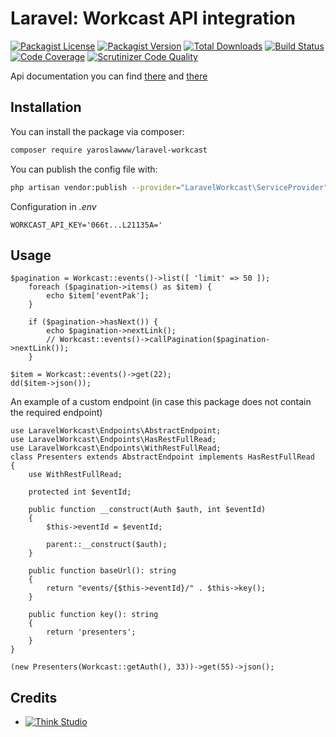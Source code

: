 # Laravel: Workcast API integration

[![Packagist License](https://img.shields.io/packagist/l/yaroslawww/laravel-workcast?color=%234dc71f)](https://github.com/yaroslawww/laravel-workcast/blob/master/LICENSE.md)
[![Packagist Version](https://img.shields.io/packagist/v/yaroslawww/laravel-workcast)](https://packagist.org/packages/yaroslawww/laravel-workcast)
[![Total Downloads](https://img.shields.io/packagist/dt/yaroslawww/laravel-workcast)](https://packagist.org/packages/yaroslawww/laravel-workcast)
[![Build Status](https://scrutinizer-ci.com/g/yaroslawww/laravel-workcast/badges/build.png?b=master)](https://scrutinizer-ci.com/g/yaroslawww/laravel-workcast/build-status/master)
[![Code Coverage](https://scrutinizer-ci.com/g/yaroslawww/laravel-workcast/badges/coverage.png?b=master)](https://scrutinizer-ci.com/g/yaroslawww/laravel-workcast/?branch=master)
[![Scrutinizer Code Quality](https://scrutinizer-ci.com/g/yaroslawww/laravel-workcast/badges/quality-score.png?b=master)](https://scrutinizer-ci.com/g/yaroslawww/laravel-workcast/?branch=master)

Api documentation you can find [there](https://insite.workcast.com/api-webinar-registration-documentation)
and [there](https://insite.workcast.com/api-webinar-reporting-documentation)

## Installation

You can install the package via composer:

```bash
composer require yaroslawww/laravel-workcast
```

You can publish the config file with:

```bash
php artisan vendor:publish --provider="LaravelWorkcast\ServiceProvider" --tag="config"
```

Configuration in *.env*

```dotenv
WORKCAST_API_KEY='066t...L21135A='
```

## Usage

```injectablephp
$pagination = Workcast::events()->list([ 'limit' => 50 ]);
    foreach ($pagination->items() as $item) {
        echo $item['eventPak'];
    }

    if ($pagination->hasNext()) {
        echo $pagination->nextLink();
        // Workcast::events()->callPagination($pagination->nextLink());
    }
```

```injectablephp
$item = Workcast::events()->get(22);
dd($item->json());
```

An example of a custom endpoint (in case this package does not contain the required endpoint)
```injectablephp
use LaravelWorkcast\Endpoints\AbstractEndpoint;
use LaravelWorkcast\Endpoints\HasRestFullRead;
use LaravelWorkcast\Endpoints\WithRestFullRead;
class Presenters extends AbstractEndpoint implements HasRestFullRead
{
    use WithRestFullRead;

    protected int $eventId;

    public function __construct(Auth $auth, int $eventId)
    {
        $this->eventId = $eventId;

        parent::__construct($auth);
    }

    public function baseUrl(): string
    {
        return "events/{$this->eventId}/" . $this->key();
    }

    public function key(): string
    {
        return 'presenters';
    }
}

(new Presenters(Workcast::getAuth(), 33))->get(55)->json();
```

## Credits

- [![Think Studio](https://yaroslawww.github.io/images/sponsors/packages/logo-think-studio.png)](https://think.studio/)
